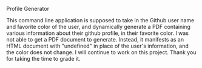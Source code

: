 Profile Generator

This command line application is supposed to take in the Github user name and favorite color of the user,
and dynamically generate a PDF containing various information about their github profile, in their favorite 
color.
I was not able to get a PDF document to generate. Instead, it manifests as an HTML document with "undefined" 
in place of the user's information, and the color does not change. I will continue to work on this project.
Thank you for taking the time to grade it.